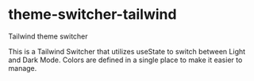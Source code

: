 # theme-switcher-tailwind
Tailwind theme switcher

This is a Tailwind Switcher that utilizes useState to switch between Light and Dark Mode.
Colors are defined in a single place to make it easier to manage.
